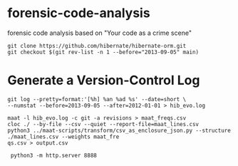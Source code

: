 # forensic-code-analysis
forensic code analysis based on "Your code as a crime scene"


```
git clone https://github.com/hibernate/hibernate-orm.git
git checkout $(git rev-list -n 1 --before="2013-09-05" main)

```
# Generate a Version-Control Log 
```
git log --pretty=format:'[%h] %an %ad %s' --date=short \
--numstat --before=2013-09-05 --after=2012-01-01 > hib_evo.log
```
```
maat -l hib_evo.log -c git -a revisions > maat_freqs.csv
cloc ./ --by-file --csv --quiet --report-file=maat_lines.csv
python3 ../maat-scripts/transform/csv_as_enclosure_json.py --structure ./maat_lines.csv --weights maat_fre
qs.csv > output.csv

```

```
 python3 -m http.server 8888
```

